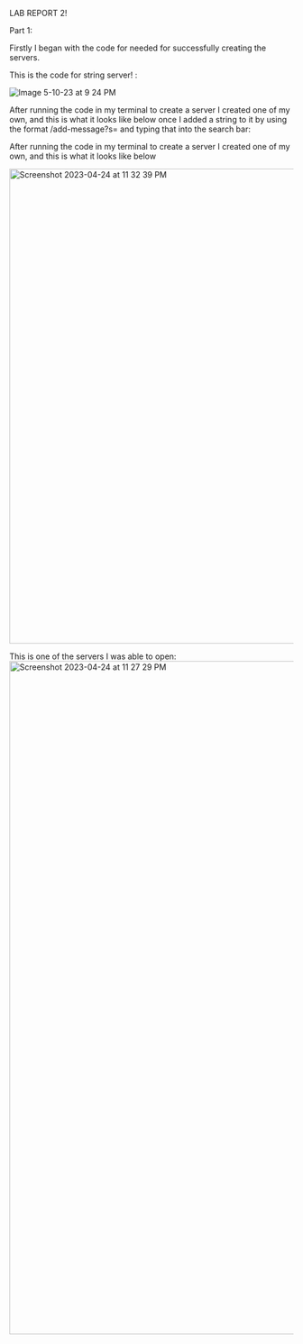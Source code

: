 LAB REPORT 2!

Part 1:

Firstly I began with the code for needed for successfully creating the servers.

This is the code for string server! : 

![Image 5-10-23 at 9 24 PM](https://github.com/oRyLee/Lab-Report-2/assets/130015533/6e4a01de-cef8-4528-bd89-b423a87608ae)

After running the code in my terminal to create a server I created one of my own, and this is what it looks like below  once I added a string to it by using the format /add-message?s=<string> and typing that into the search bar:
  


After running the code in my terminal to create a server I created one of my own, and this is what it looks like below


<img width="843" alt="Screenshot 2023-04-24 at 11 32 39 PM" src="https://user-images.githubusercontent.com/130015533/234193467-fdd68803-be4c-4fb4-a8d6-d9a0f1357317.png">

This is one of the servers I was able to open:
<img width="1195" alt="Screenshot 2023-04-24 at 11 27 29 PM" src="https://user-images.githubusercontent.com/130015533/234193778-28485301-b8ac-4f8f-9509-628a2c727b48.png">




